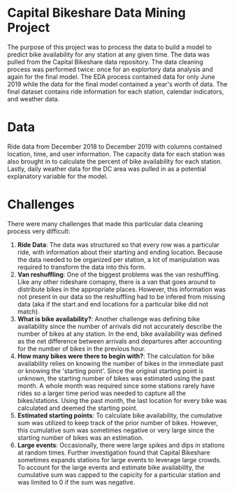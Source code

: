 # Capital Bikeshare Data Mining Project
The purpose of this project was to process the data to build a model to predict bike availability for any station at any given time. The data was pulled from the Capital Bikeshare data repository. The data cleaning process was performed twice: once for an explortory data analysis and again for the final model. The EDA process contained data for only June 2019 while the data for the final model contained a year's worth of data. The final dataset contains ride information for each station, calendar indicators, and weather data.

# Data
Ride data from December 2018 to December 2019 with columns contained location, time, and user information. The capacity data for each station was also brought in to calculate the percent of bike availability for each station. Lastly, daily weather data for the DC area was pulled in as a potential explanatory variable for the model.

# Challenges
There were many challenges that made this particular data cleaning process very difficult:
1. **Ride Data**: The data was structured so that every row was a particular ride, with information about their starting and ending location. Because the data needed to be organized per station, a lot of manipulation was required to transform the data into this form.
2. **Van reshuffling**: One of the biggest problems was the van reshuffling. Like any other rideshare comapny, there is a van that goes around to distribute bikes in the appropriate places. However, this information was not present in our data so the reshuffling had to be infered from missing data (aka if the start and end locations for a particular bike did not match).
3. **What is bike availability?**: Another challenge was defining bike availability since the number of arrivals did not accurately describe the number of bikes at any station. In the end, bike availability was defined as the net difference between arrivals and departures after accounting for the number of bikes in the previous hour.
4. **How many bikes were there to begin with?**: The calculation for bike availability relies on knowing the number of bikes in the immediate past or knowing the 'starting point'. Since the original starting point is unknown, the starting number of bikes was estimated using the past month. A whole month was required since some stations rarely have rides so a larger time period was needed to capture all the bikes/stations. Using the past month, the last location for every bike was calculated and deemed the starting point.
5. **Estimated starting points**: To calculate bike availability, the cumulative sum was utilized to keep track of the prior number of bikes. However, this cumulative sum was sometimes negative or very large since the starting number of bikes was an estimation. 
6. **Large events**: Occasionally, there were large spikes and dips in stations at random times. Further investigation found that Capital Bikeshare sometimes expands stations for large events to leverage large crowds. To account for the large events and estimate bike availability, the cumulative sum was capped to the capicity for a particular station and was limited to 0 if the sum was negative.

